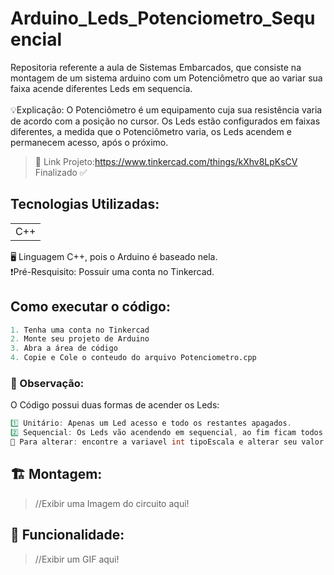 # Arduino_Leds_Potenciometro_Sequencial
Repositoria referente a aula de Sistemas Embarcados, que consiste na montagem de um sistema arduino com um Potenciômetro que ao variar sua faixa acende diferentes Leds em sequencia.<br><br>
💡Explicação: O Potenciômetro é um equipamento cuja sua resistência varia de acordo com a posição no cursor. Os Leds estão configurados em faixas diferentes, a medida que o Potenciômetro varia, os Leds acendem e permanecem acesso, após o próximo.<br>
>🔗 Link Projeto:https://www.tinkercad.com/things/kXhv8LpKsCV <br>
>Finalizado ✅

## Tecnologias Utilizadas:
<table>
  <tr>
    <td> C++ </td>
  </tr>
</table>
🖥️ Linguagem C++, pois o Arduino é baseado nela. <br>
❗Pré-Resquisito: Possuir uma conta no Tinkercad.

## Como executar o código:
```Python
1. Tenha uma conta no Tinkercad
2. Monte seu projeto de Arduino
3. Abra a área de código
4. Copie e Cole o conteudo do arquivo Potenciometro.cpp
```
### 🚨 Observação:
O Código possui duas formas de acender os Leds:
```CPP
1️⃣ Unitário: Apenas um Led acesso e todo os restantes apagados.
2️⃣ Sequencial: Os Leds vão acendendo em sequencial, ao fim ficam todos acessos.
🔀 Para alterar: encontre a variavel int tipoEscala e alterar seu valor: [1] ou [2].
```

## 🏗️ Montagem:
>//Exibir uma Imagem do circuito aqui!

## 🛞 Funcionalidade:
>//Exibir um GIF aqui!
